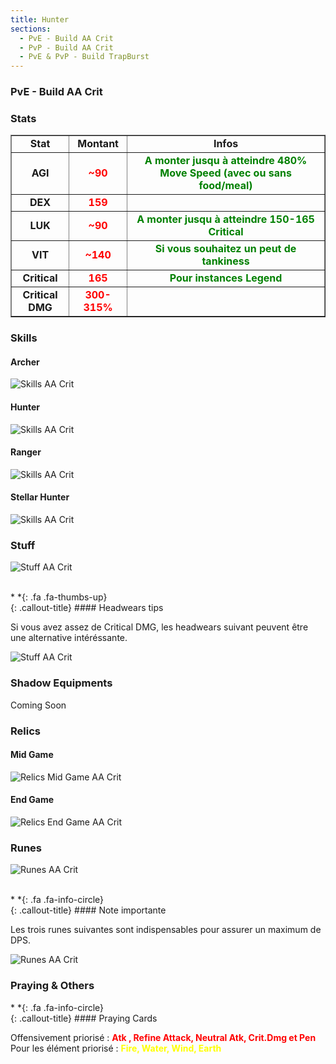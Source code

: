 ```yaml
---
title: Hunter
sections:
  - PvE - Build AA Crit
  - PvP - Build AA Crit
  - PvE & PvP - Build TrapBurst
---
```


### PvE - Build AA Crit 

### Stats

<table width="100%" border="1" cellspacing="1" cellpadding="1" >
<tr><td><div align="center"><b>Stat</b></div> </td>
<td><div align="center"><b>Montant</b></div> </td>
<td><div align="center"><b>Infos</b></div> </td></tr>
<tr><td><div align="center"><b>AGI</b></div> </td>
<td><div align="center"><font color="red"><b>~90</b></font></div> </td>
<td><div align="center"><font color="green"><b>A monter jusqu à atteindre 480% Move Speed (avec ou sans food/meal)</b></font></div> </td></tr>
<tr><td><div align="center"><b>DEX</b></div> </td>
<td><div align="center"><font color="red"><b>159</b></font></div> </td>
<td><div align="center"></div> </td></tr>
<tr><td><div align="center"><b>LUK</b></div> </td>
<td><div align="center"><font color="red"><b>~90</b></font></div> </td>
<td><div align="center"><font color="green"><b>A monter jusqu à atteindre 150-165 Critical</b></font></div> </td></tr>
<tr><td><div align="center"><b>VIT</b></div> </td>
<td><div align="center"><font color="red"><b>~140</b></font></div> </td>
<td><div align="center"><font color="green"><b>Si vous souhaitez un peut de tankiness</b></font></div> </td></tr>
<tr><td><div align="center"><b>Critical</b></div> </td>
<td><div align="center"><font color="red"><b>165</b></font></div> </td>
<td><div align="center"><font color="green"><b>Pour instances Legend</b></font></div> </td></tr>
<tr><td><div align="center"><b>Critical DMG</b></div> </td>
<td><div align="center"><font color="red"><b>300-315%</b></font></div> </td>
<td><div align="center"></div> </td></tr>
</table>

### Skills

#### Archer

<img src="../../../assets/images/jobs/hunter/PvE_AA_Crit/skills_0.png" style="max-width: 100%; height: auto;" alt="Skills AA Crit" />

#### Hunter

<img src="../../../assets/images/jobs/hunter/PvE_AA_Crit/skills_1.png" style="max-width: 100%; height: auto;" alt="Skills AA Crit" />

#### Ranger

<img src="../../../assets/images/jobs/hunter/PvE_AA_Crit/skills_2.png" style="max-width: 100%; height: auto;" alt="Skills AA Crit" />

#### Stellar Hunter

<img src="../../../assets/images/jobs/hunter/PvE_AA_Crit/skills_3.png" style="max-width: 100%; height: auto;" alt="Skills AA Crit" />

### Stuff

<img src="../../../assets/images/jobs/hunter/PvE_AA_Crit/Hunter_PvE_AA_Crit_Build.png" style="max-width: 100%; height: auto;" alt="Stuff AA Crit" /><br><br>

<div class="callout-block callout-success"><div class="icon-holder">*&nbsp;*{: .fa .fa-thumbs-up}
</div><div class="content">
{: .callout-title}
#### Headwears tips

Si vous avez assez de Critical DMG, les headwears suivant peuvent être une alternative intéréssante. 

</div></div>

<img src="../../../assets/images/jobs/hunter/PvE_AA_Crit/headwear_0.png" style="max-width: 100%; height: auto;" alt="Stuff AA Crit" />

### Shadow Equipments

Coming Soon

### Relics

#### Mid Game

<img src="../../../assets/images/jobs/hunter/PvE_AA_Crit/relics_midgame.png" style="max-width: 100%; height: auto;" alt="Relics Mid Game AA Crit" />

#### End Game

<img src="../../../assets/images/jobs/hunter/PvE_AA_Crit/relics_endgame.png" style="max-width: 100%; height: auto;" alt="Relics End Game AA Crit" />

### Runes

<img src="../../../assets/images/jobs/hunter/PvE_AA_Crit/runes_0.png" style="max-width: 100%; height: auto;" alt="Runes AA Crit" /><br><br>

<div class="callout-block callout-info"><div class="icon-holder">*&nbsp;*{: .fa .fa-info-circle}
</div><div class="content">
{: .callout-title}
#### Note importante

Les trois runes suivantes sont indispensables pour assurer un maximum de DPS.

</div></div>

<img src="../../../assets/images/jobs/hunter/PvE_AA_Crit/runes_1.png" style="max-width: 100%; height: auto;" alt="Runes AA Crit" />

### Praying & Others

<div class="callout-block callout-info"><div class="icon-holder">*&nbsp;*{: .fa .fa-info-circle}
</div><div class="content">
{: .callout-title}
#### Praying Cards

Offensivement priorisé : <font color="red"><b>Atk , Refine Attack, Neutral Atk, Crit.Dmg et Pen</b></font><br>
Pour les élément priorisé : <font color="yellow"><b>Fire, Water, Wind, Earth</b></font>

</div></div>

